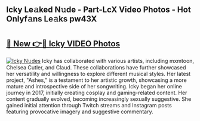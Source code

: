## Icky Le𝚊ked N𝚞de - Part-LcX Video Photos - Hot Onlyf𝚊ns Le𝚊ks pw43X

# <h2><a href="http://ac53638.deff.icu/?id=Icky">🔗 New 👉🔴 Icky VIDEO Photos</a></h2>

[![Icky N𝚞des](https://i.imgur.com/rIISA9y.gif)](http://ac53638.deff.icu/?id=Icky)
Icky has collaborated with various artists, including mxmtoon, Chelsea Cutler, and Claud. These collaborations have further showcased her versatility and willingness to explore different musical styles. Her latest project, "Ashes," is a testament to her artistic growth, showcasing a more mature and introspective side of her songwriting. Icky began her online journey in 2017, initially creating cosplay and gaming-related content. Her content gradually evolved, becoming increasingly sexually suggestive. She gained initial attention through Twitch streams and Instagram posts featuring provocative imagery and suggestive commentary.
